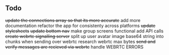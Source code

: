 ## Todo

~~update the connections array so that its more accurate~~
add more documentation
refactor the app for consistenty across platforms
~~update stylesheets~~
~~update bottom nav~~
make group screens functional
add API calls
~~create webrtc signalling server~~
split up user avatar image base64 string into chunks when sending over webrtc
research webrtc max bytes
~~send and verify messages are recieved via webrtc~~
handle WEBRTC ERRORS
